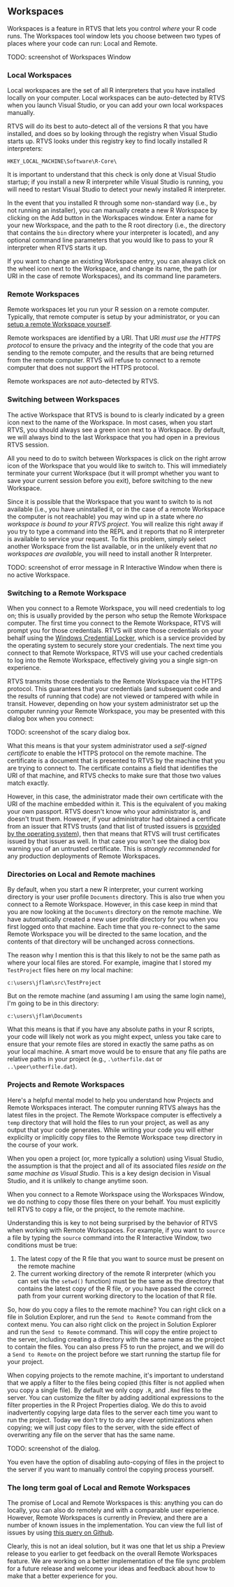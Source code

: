 ## Workspaces

Workspaces is a feature in RTVS that lets you control _where_ your R code runs. The Workspaces tool window lets you choose between two types of places where your code can run: Local and Remote.

TODO: screenshot of Workspaces Window

### Local Workspaces

Local workspaces are the set of all R interpreters that you have installed locally on your computer. Local workspaces can be auto-detected by RTVS when you launch Visual Studio, or you can add your own local workspaces manually.

RTVS will do its best to auto-detect all of the versions R that you have installed, and does so by looking through the registry when Visual Studio starts up. RTVS looks under this registry key to find locally installed R interpreters:

`HKEY_LOCAL_MACHINE\Software\R-Core\`

It is important to understand that this check is only done at Visual Studio startup; if you install a new R interpreter while Visual Studio is running, you will need to restart Visual Studio to detect your newly installed R interpreter.

In the event that you installed R through some non-standard way (i.e., by not running an installer), you can manually create a new R Workspace by clicking on the Add button in the Workspaces window. Enter a name for your new Workspace, and the path to the R root directory (i.e., the directory that contains the `bin` directory where your interpreter is located), and any optional command line parameters that you would like to pass to your R interpreter when RTVS starts it up.

If you want to change an existing Workspace entry, you can always click on the wheel icon next to the Workspace, and change its name, the path (or URI in the case of remote Workspaces), and its command line parameters.

### Remote Workspaces

Remote workspaces let you run your R session on a remote computer. Typically, that remote computer is setup by your administrator, or you can [setup a remote Workspace yourself](). 

Remote workspaces are identified by a URI. That URI *must use the HTTPS protocol* to ensure the privacy and the integrity of the code that you are sending to the remote computer, and the results that are being returned from the remote computer. RTVS will refuse to connect to a remote computer that does not support the HTTPS protocol.

Remote workspaces are _not_ auto-detected by RTVS.

### Switching between Workspaces

The active Workspace that RTVS is bound to is clearly indicated by a green icon next to the name of the Workspace. In most cases, when you start RTVS, you should always see a green icon next to a Workspace. By default, we will always bind to the last Workspace that you had open in a previous RTVS session.

All you need to do to switch between Workspaces is click on the right arrow icon of the Workspace that you would like to switch to. This will immediately terminate your current Workspace (but it will prompt whether you want to save your current session before you exit), before switching to the new Workspace. 

Since it is possible that the Workspace that you want to switch to is not available (i.e., you have uninstalled it, or in the case of a remote Workspace the computer is not reachable) you may wind up in a state where _no workspace is bound to your RTVS project_. You will realize this right away if you try to type a command into the REPL and it reports that no R interpreter is available to service your request. To fix this problem, simply select another Workspace from the list available, or in the unlikely event that _no workspaces are available_, you will need to install another R Interpreter.

TODO: screenshot of error message in R Interactive Window when there is no active Workspace.

### Switching to a Remote Workspace

When you connect to a Remote Workspace, you will need credentials to log on; this is usually provided by the person who setup the Remote Workspace computer. The first time you connect to the Remote Workspace, RTVS will prompt you for those credentials. RTVS will store those credentials on your behalf using the [Windows Credential Locker](https://technet.microsoft.com/en-us/library/jj554668(v=ws.11).aspx), which is a service provided by the operating system to securely store your credentials. The next time you connect to that Remote Workspace, RTVS will use your cached credentials to log into the Remote Workspace, effectively giving you a single sign-on experience.

RTVS transmits those credentials to the Remote Workspace via the HTTPS protocol. This guarantees that your credentials (and subsequent code and the results of running that code) are not viewed or tampered with while in transit. However, depending on how your system administrator set up the computer running your Remote Workspace, you may be presented with this dialog box when you connect:

TODO: screenshot of the scary dialog box.

What this means is that your system administrator used a _self-signed certificate_ to enable the HTTPS protocol on the remote machine. The certificate is a document that is presented to RTVS by the machine that you are trying to connect to. The certificate contains a field that identifies the URI of that machine, and RTVS checks to make sure that those two values match exactly. 

However, in this case, the administrator made their own certificate with the URI of the machine embedded within it. This is the equivalent of you making your own passport. RTVS doesn't know who your administrator is, and doesn't trust them. However, if your administrator had obtained a certificate from an issuer that RTVS trusts (and that list of trusted issuers is [provided by the operating system](https://technet.microsoft.com/en-us/library/cc751157.aspx)), then that means that RTVS will trust certificates issued by that issuer as well. In that case you won't see the dialog box warning you of an untrusted certificate. This is *strongly recommended* for any production deployments of Remote Workspaces.

### Directories on Local and Remote machines

By default, when you start a new R interpreter, your current working directory is your user profile `Documents` directory. This is also true when you connect to a Remote Workspace. However, in this case keep in mind that you are now looking at the `Documents` directory on the remote machine. We have automatically created a new user profile directory for you when you first logged onto that machine. Each time that you re-connect to the same Remote Workspace you will be directed to the same location, and the contents of that directory will be unchanged across connections.

The reason why I mention this is that this likely to not be the same path as where your local files are stored. For example, imagine that I stored my `TestProject` files here on my local machine:

`c:\users\jflam\src\TestProject`

But on the remote machine (and assuming I am using the same login name), I'm going to be in this directory:

`c:\users\jflam\Documents`

What this means is that if you have any absolute paths in your R scripts, your code will likely not work as you might expect, unless you take care to ensure that your remote files are stored in exactly the same paths as on your local machine. A smart move would be to ensure that any file paths are relative paths in your project (e.g., `.\otherfile.dat` or `..\peer\otherfile.dat`). 

### Projects and Remote Workspaces

Here's a helpful mental model to help you understand how Projects and Remote Workspaces interact. The computer running RTVS always has the latest files in the project. The Remote Workspace computer is effectively a `temp` directory that will hold the files to run your project, as well as any output that your code generates. While writing your code you will either explicilty or implicitly copy files to the Remote Workspace `temp` directory in the course of your work.

When you open a project (or, more typically a solution) using Visual Studio, the assumption is that the project and all of its associated files _reside on the same machine as Visual Studio_. This is a key design decision in Visual Studio, and it is unlikely to change anytime soon. 

When you connect to a Remote Workspace using the Workspaces Window, we do nothing to copy those files there on your behalf. You must explicitly tell RTVS to copy a file, or the project, to the remote machine.

Understanding this is key to not being surprised by the behavior of RTVS when working with Remote Workspaces. For example, if you want to `source` a file by typing the `source` command into the R Interactive Window, two conditions must be true:

1. The latest copy of the R file that you want to source must be present on the remote machine
1. The current working directory of the remote R interpreter (which you can set via the `setwd()` function) must be the same as the directory that contains the latest copy of the R file, or you have passed the correct path from your current working directory to the location of that R file.

So, how do you copy a files to the remote machine? You can right click on a file in Solution Explorer, and run the `Send to Remote` command from the context menu. You can also right click on the project in Solution Explorer and run the `Send to Remote` command. This will copy the entire project to the server, including creating a directory with the same name as the project to contain the files. You can also press F5 to run the project, and we will do a `Send to Remote` on the project before we start running the startup file for your project.

When copying projects to the remote machine, it's important to understand that we apply a filter to the files being copied (this filter is not applied when you copy a single file). By default we only copy `.R`, and `.Rmd` files to the server. You can customize the filter by adding additional expressions to the filter properties in the R Project Properties dialog. We do this to avoid inadvertently copying large data files to the server each time you want to run the project. Today we don't try to do any clever optimizations when copying; we will just copy files to the server, with the side effect of overwriting any file on the server that has the same name. 

TODO: screenshot of the dialog.

You even have the option of disabling auto-copying of files in the project to the server if you want to manually control the copying process yourself. 

### The long term goal of Local and Remote Workspaces

The promise of Local and Remote Workspaces is this: anything you can do locally, you can also do remotely and with a comparable user experience. However, Remote Workspaces is currently in Preview, and there are a number of known issues in the implementation. You can view the full list of issues by using [this query on Github](). 

Clearly, this is not an ideal solution, but it was one that let us ship a Preview release to you earlier to get feedback on the overall Remote Workspaces feature. We are working on a better implementation of the file sync problem for a future release and welcome your ideas and feedback about how to make that a better experience for you.


